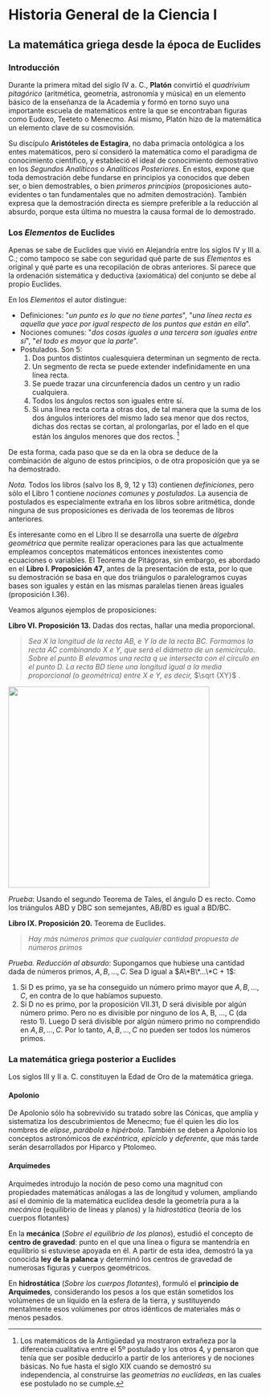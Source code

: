 # Historia General de la Ciencia I
## La matemática griega desde la época de Euclides
### Introducción
Durante la primera mitad del siglo IV a. C., **Platón** convirtió el *quadrivium pitagórico* (aritmética, geometría, astronomía y música) en un elemento básico de la enseñanza de la Academia y formó en torno suyo una importante escuela de matemáticos entre la que se encontraban figuras como Eudoxo, Teeteto o Menecmo. Así mismo, Platón hizo de la matemática un elemento clave de su cosmovisión.

Su discípulo **Aristóteles de Estagira**, no daba primacía ontológica a los entes matemáticos, pero sí consideró la matemática como el paradigma de conocimiento científico, y estableció el ideal de conocimiento demostrativo en los *Segundos Analíticos* o *Analíticos Posteriores*. En estos, expone que toda demostración debe fundarse en principios ya conocidos que deben ser, o bien demostrables, o bien *primeros principios* (proposiciones auto-evidentes o tan fundamentales que no admiten demostración). También expresa que la demostración directa es siempre preferible a la reducción al absurdo, porque esta última no muestra la causa formal de lo demostrado.

### Los *Elementos* de Euclides
Apenas se sabe de Euclides que vivió en Alejandría entre los siglos IV y III a. C.; como tampoco se sabe con seguridad qué parte de sus *Elementos* es original y qué parte es una recopilación de obras anteriores. Sí parece que la ordenación sistemática y deductiva (axiomática) del conjunto se debe al propio Euclides. 

En los *Elementos* el autor distingue:
* Definiciones: "_un punto es lo que no tiene partes_", "_una línea recta es aquella que yace por igual respecto de los puntos que están en ella_".
* Nociones comunes: "_dos cosas iguales a una tercera son iguales entre sí_", "_el todo es mayor que la parte_".
* Postulados. Son 5:
  1. Dos puntos distintos cualesquiera determinan un segmento de recta.
  2. Un segmento de recta se puede extender indefinidamente en una línea recta.
  3. Se puede trazar una circunferencia dados un centro y un radio cualquiera.
  4. Todos los ángulos rectos son iguales entre sí.
  5. Si una línea recta corta a otras dos, de tal manera que la suma de los dos ángulos interiores del mismo lado sea menor que dos rectos, dichas dos rectas se cortan, al prolongarlas, por el lado en el que están los ángulos menores que dos rectos. [^1]

De esta forma, cada paso que se da en la obra se deduce de la combinación de alguno de estos principios, o de otra proposición que ya se ha demostrado.

*Nota.* Todos los libros (salvo los 8, 9, 12 y 13) contienen *definiciones*, pero sólo el Libro 1 contiene *nociones comunes* y *postulados*. La ausencia de postulados es especialmente extraña en los libros sobre aritmética, donde ninguna de sus proposiciones es derivada de los teoremas de libros anteriores.

Es interesante como en el Libro II se desarrolla una suerte de _álgebra geométrica_ que permite realizar operaciones para las que actualmente empleamos conceptos matemáticos entonces inexistentes como ecuaciones o variables. El Teorema de Pitágoras, sin embargo, es abordado en el **Libro I. Proposición 47**, antes de la presentación de esta, por lo que su demostración se basa en que dos triángulos o paralelogramos cuyas bases son iguales y están en las mismas paralelas tienen áreas iguales (proposición I.36).

Veamos algunos ejemplos de proposiciones:

**Libro VI. Proposición 13.** Dadas dos rectas, hallar una media proporcional.
> _Sea X la longitud de la recta AB, e Y la de la recta BC. Formamos la recta AC combinando X e Y, que será el diámetro de un semicírculo. Sobre el punto B elevamos una recta q ue intersecta con el círculo en el punto D. La recta BD tiene una longitud igual a la media proporcional (o geométrica) entre X e Y, es decir,_ $\sqrt {XY}$ .
<img src="https://github.com/edugrinan/philosophy/assets/118669606/0ea3a7cd-7708-4220-bf7a-d93354599caf" width="400">

_Prueba_: Usando el segundo Teorema de Tales, el ángulo D es recto. Como los triángulos ABD y DBC son semejantes, AB/BD es igual a BD/BC.

**Libro IX. Proposición 20.** Teorema de Euclides.
> _Hay más números primos que cualquier cantidad propuesta de números primos_

_Prueba. Reducción al absurdo_: Supongamos que hubiese una cantidad dada de números primos, $A, B, ..., C$. Sea D igual a $A\*B\*…\*C + 1$:
1. Si D es primo, ya se ha conseguido un número primo mayor que $A, B, ..., C$, en contra de lo que habíamos supuesto.
2. Si D no es primo, por la proposición VII.31, D será divisible por algún número primo. Pero no es divisible por ninguno de los A, B, ..., C (da resto 1). Luego D será divisible por algún número primo no comprendido en $A, B, ..., C$. Por lo tanto, $A, B, ..., C$ no pueden ser todos los números primos.

[^1]: Los matemáticos de la Antigüedad ya mostraron extrañeza por la diferencia cualitativa entre el 5º postulado y los otros 4, y pensaron que tenía que ser posible deducirlo a partir de los anteriores y de nociones básicas. No fue hasta el siglo XIX cuando se demostró su independencia, al construirse las *geometrías no euclídeas*, en las cuales ese postulado no se cumple.

### La matemática griega posterior a Euclides
Los siglos III y II a. C. constituyen la Edad de Oro de la matemática griega.

#### Apolonio
De Apolonio sólo ha sobrevivido su tratado sobre las Cónicas, que amplía y sistematiza los descubrimientos de Menecmo; fue él quien les dio los nombres de _elipse_, _parábola_ e _hipérbola_. También se deben a Apolonio los conceptos astronómicos de _excéntrica_, _epiciclo_ y _deferente_, que más tarde serán desarrollados por Hiparco y Ptolomeo.

#### Arquímedes
Arquímedes introdujo la noción de peso como una magnitud con propiedades matemáticas análogas a las de longitud y volumen, ampliando así el dominio de la matemática euclídea desde la geometría pura a la _mecánica_ (equilibrio de líneas y planos) y la _hidrostática_ (teoría de los cuerpos flotantes)

En la **mecánica** (_Sobre el equilibrio de los planos_), estudió el concepto de **centro de gravedad**: punto en el que una línea o figura se mantendría en equilibrio si estuviese apoyada en él. A partir de esta idea, demostró la ya conocida **ley de la palanca** y determinó los centros de gravedad de numerosas figuras y cuerpos geométricos.

En **hidrostática** (_Sobre los cuerpos flotantes_), formuló el **principio de Arquímedes**, considerando los pesos a los que están sometidos los volúmenes de un líquido en la esfera de la tierra, y sustituyendo mentalmente esos volúmenes por otros idénticos de materiales más o menos pesados.
